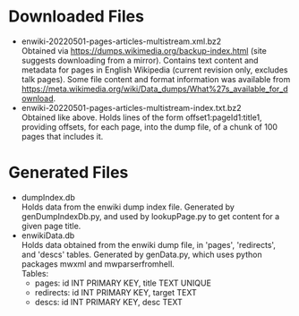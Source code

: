 Downloaded Files
================
-   enwiki-20220501-pages-articles-multistream.xml.bz2 <br>
    Obtained via <https://dumps.wikimedia.org/backup-index.html>
    (site suggests downloading from a mirror).  Contains text
    content and metadata for pages in English Wikipedia
    (current revision only, excludes talk pages).  Some file
    content and format information was available from
    <https://meta.wikimedia.org/wiki/Data_dumps/What%27s_available_for_download>.
-   enwiki-20220501-pages-articles-multistream-index.txt.bz2 <br>
    Obtained like above. Holds lines of the form offset1:pageId1:title1,
    providing offsets, for each page, into the dump file, of a chunk of
    100 pages that includes it.

Generated Files
===============
-   dumpIndex.db <br>
    Holds data from the enwiki dump index file. Generated by
    genDumpIndexDb.py, and used by lookupPage.py to get content for a
    given page title.
-   enwikiData.db <br>
    Holds data obtained from the enwiki dump file, in 'pages',
    'redirects', and 'descs' tables. Generated by genData.py, which uses
    python packages mwxml and mwparserfromhell. <br>
    Tables: <br>
    -   pages:     id INT PRIMARY KEY, title TEXT UNIQUE
    -   redirects: id INT PRIMARY KEY, target TEXT
    -   descs:     id INT PRIMARY KEY, desc TEXT

